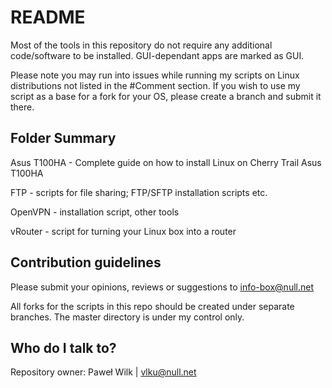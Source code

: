 # README #

Most of the tools in this repository do not require any additional code/software to be installed. GUI-dependant apps are marked as GUI.

Please note you may run into issues while running my scripts on Linux distributions not listed in the #Comment section. If you wish to use my script as a base for a fork for your OS, please create a branch and submit it there.


## Folder Summary ##

Asus T100HA - Complete guide on how to install Linux on Cherry Trail Asus T100HA

FTP - scripts for file sharing; FTP/SFTP installation scripts etc.

OpenVPN - installation script, other tools

vRouter - script for turning your Linux box into a router


## Contribution guidelines ##

Please submit your opinions, reviews or suggestions to info-box@null.net

All forks for the scripts in this repo should be created under separate branches. The master directory is under my control only.


## Who do I talk to? ##

Repository owner: Paweł Wilk | vlku@null.net
